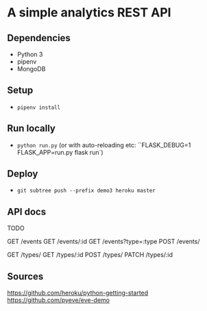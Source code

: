 # A simple analytics REST API

## Dependencies

- Python 3
- pipenv
- MongoDB

## Setup

- `pipenv install`

## Run locally

- `python run.py` (or with auto-reloading etc: ``FLASK_DEBUG=1 FLASK_APP=run.py flask run`)

## Deploy

- `git subtree push --prefix demo3 heroku master`

## API docs

TODO

GET     /events
GET     /events/:id
GET     /events?type=:type
POST    /events/

GET     /types/
GET     /types/:id
POST    /types/
PATCH   /types/:id

## Sources

https://github.com/heroku/python-getting-started
https://github.com/pyeve/eve-demo
